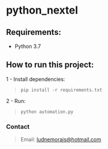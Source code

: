# python_nextel

## Requirements:
- Python 3.7

## How to run this project:

1 -  Install dependencies:
> ```pip install -r requirements.txt```

2 - Run:
> ```python automation.py```

### Contact
> Email: [ludnemorais@hotmail.com]()